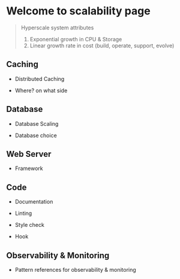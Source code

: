 # Welcome to scalability page
> Hyperscale system attributes
> 1. Exponential growth in CPU & Storage
> 2. Linear growth rate in cost (build, operate, support, evolve)

## Caching
* Distributed Caching

* Where? on what side

## Database
* Database Scaling

* Database choice

## Web Server

* Framework

## Code

* Documentation

* Linting

* Style check

* Hook

## Observability & Monitoring

* Pattern references for observability & monitoring